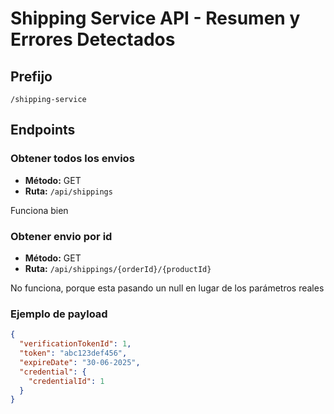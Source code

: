 # Shipping Service API - Resumen y Errores Detectados
## Prefijo
`/shipping-service`

## Endpoints

### Obtener todos los envios

* **Método:** GET
* **Ruta:** `/api/shippings`

Funciona bien


### Obtener envio por id

* **Método:** GET
* **Ruta:** `/api/shippings/{orderId}/{productId}`

No funciona, porque esta pasando un null en lugar de los parámetros reales

### Ejemplo de payload

```json
{
  "verificationTokenId": 1,
  "token": "abc123def456",
  "expireDate": "30-06-2025",
  "credential": {
    "credentialId": 1
  }
}
```

